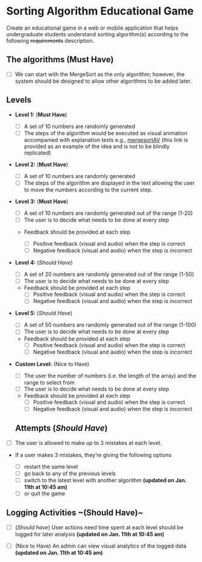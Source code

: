# Sorting Algorithm Educational Game

Create an educational game in a web or mobile application that helps undergraduate students understand sorting algorithm(s) according to the following ~~requirements~~ description.

## The algorithms (**Must Have**)

* [ ] We can start with the MergeSort as the only algorithm; however, the system should be designed to allow other algorithms to be added later.

## Levels

* **Level 1:**  (__Must Have__)
  
  * [ ] A set of 10 numbers are randomly generated
  * [ ] The steps of the algorithm would be executed as visual animation accompanied with explanation texts
    e.g., [mergesortAV](https://opendsa-server.cs.vt.edu/embed/mergesortAV) (this link is provided as an example of the idea and is not to be blindly replicated)
* **Level 2:** (__Must Have__)
  
  * [ ] A set of 10 numbers are randomly generated
  * [ ] The steps of the algorithm are displayed in the text allowing the user to move the numbers according to the current step.
* **Level 3:** (__Must Have__)
  
  * [ ] A set of 10 numbers are randomly generated out of the range (1-20)
  * [ ] The user is to decide what needs to be done at every step
  
  * Feedback should be provided at each step
    
    * [ ] Positive feedback (visual and audio) when the step is correct
    * [ ] Negative feedback (visual and audio) when the step is incorrect
* **Level 4:** (*Should Have*)
  
  * [ ] A set of 20 numbers are randomly generated out of the range (1-50)
  * [ ] The user is to decide what needs to be done at every step
  
  * Feedback should be provided at each step
    * [ ] Positive feedback (visual and audio) when the step is correct
    * [ ] Negative feedback (visual and audio) when the step is incorrect
* **Level 5:** (*Should Have*)
  
  * [ ] A set of 50 numbers are randomly generated out of the range (1-100)
  * [ ] The user is to decide what needs to be done at every step
  
  * Feedback should be provided at each step
    * [ ] Positive feedback (visual and audio) when the step is correct
    * [ ] Negative feedback (visual and audio) when the step is incorrect
* **Custom Level:** (Nice to Have)
  
  * [ ] The user the number of numbers (i.e. the length of the array) and the range to select from
  * [ ] The user is to decide what needs to be done at every step
  
  * Feedback should be provided at each step
    * [ ] Positive feedback (visual and audio) when the step is correct
    * [ ] Negative feedback (visual and audio) when the step is incorrect
  ## Attempts (*Should Have*)

* [ ] The user is allowed to make up to 3 mistakes at each level.

* If a user makes 3 mistakes, they’re giving the following options
  
  * [ ] restart the same level
  * [ ] go back to any of the previous levels
  * [ ] switch to the latest level with another algorithm  **(updated on Jan. 11th at 10:45 am)**
  * [ ] or quit the game

## Logging Activities ~(Should Have)~

* [ ] (*Should have*) User actions need time spent at each level should be logged for later analysis **(updated on Jan. 11th at 10:45 am)**
* [ ] (Nice to Have) An admin can view visual analytics of the logged data **(updated on Jan. 11th at 10:45 am)**

